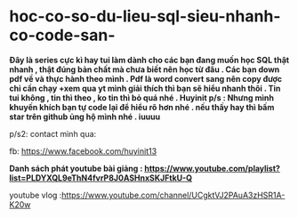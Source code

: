 # hoc-co-so-du-lieu-sql-sieu-nhanh-co-code-san-
**Đây là series cực kì hay tui làm dành cho các bạn đang muốn học SQL thật nhanh , thật đúng bản chất mà chưa biết nên học từ đâu . Các bạn down pdf về và thực hành theo mình . Pdf là word convert sang nên copy được chỉ cần chạy +xem qua yt mình giải thích thì bạn sẽ hiểu nhanh thôi . Tin tui không , tin thì theo , ko tin thì bỏ quá nhé . Huyinit
p/s : Nhưng mình khuyến khích bạn tự code lại để hiểu rõ hơn nhé . nếu thấy hay thì bấm star trên github ủng hộ mình nhé . iuuuu**

p/s2: contact mình qua: 

fb: https://www.facebook.com/huyinit13

**Danh sách phát youtube bài giảng : https://www.youtube.com/playlist?list=PLDYXQL9eThN4fvrP8J0ASHnxSKJFtkU-Q**

youtube vlog :https://www.youtube.com/channel/UCgktVJ2PAuA3zHSR1A-K20w
